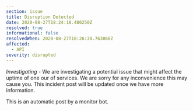 ```yaml
---
section: issue
title: Disruption Detected
date: 2020-08-27T18:24:18.480250Z
resolved: true
informational: false
resolvedWhen: 2020-08-27T18:26:30.763066Z
affected:
  - API
severity: disrupted
---
```

*Investigating* - We are investigating a potential issue that might affect the uptime of one our of services. We are sorry for any inconvenience this may cause you. This incident post will be updated once we have more information.

This is an automatic post by a monitor bot.
        